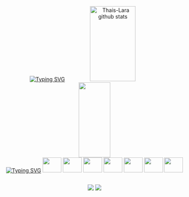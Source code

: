 <div align="center">  
  <a href="https://git.io/typing-svg"><img src="https://readme-typing-svg.demolab.com?font=Fira+Code&duration=3000&pause=10000&color=82AAFF&size=30&center=true&vCenter=true&width=1000&lines=Hi+there!+%F0%9F%91%8B" alt="Typing SVG" /></a>
  
  <img width="49%" height="200px" src="https://github-readme-stats.vercel.app/api?username=Thais-lara&show_icons=true&count_private=true&hide_border=true&title_color=82aaff&icon_color=89ddff&text_color=27e8a7&bg_color=1C202B" alt="Thais-Lara github stats" /> 
  <img width="41%" height="200px" src="https://github-readme-stats.vercel.app/api/top-langs/?username=Thais-Lara&layout=compact&hide_border=true&title_color=82aaff&text_color=27e8a7&bg_color=1C202B" />
</div>

  
  <div align="center">
  <a href="https://git.io/typing-svg"><img src="https://readme-typing-svg.demolab.com?font=Fira+Code&duration=3000&pause=10000&color=82AAFF&size=16&center=true&vCenter=true&width=1000&lines=Main knowledge:" alt="Typing SVG" /></a>
  <img height="40" width="50" src="https://cdn.jsdelivr.net/gh/devicons/devicon/icons/java/java-original.svg"/>
  <img height="40" width="50" src="https://cdn.jsdelivr.net/gh/devicons/devicon/icons/c/c-original.svg" />
  <img height="40" width="50" src="https://cdn.jsdelivr.net/gh/devicons/devicon/icons/csharp/csharp-original.svg" />
  <img height="40" width="50" src="https://cdn.jsdelivr.net/gh/devicons/devicon/icons/dart/dart-plain-wordmark.svg" />
  <img height="40" width="50" src="https://cdn.jsdelivr.net/gh/devicons/devicon/icons/flutter/flutter-original.svg" />
  <img height="40" width="50" src="https://cdn.jsdelivr.net/gh/devicons/devicon/icons/html5/html5-original.svg" />
  <img height="40" width="50" src="https://cdn.jsdelivr.net/gh/devicons/devicon/icons/css3/css3-original.svg" />
                     
</div>

  ##
  
<div align="center"> 
  
  <a href="https://www.linkedin.com/in/thaislarac" target="_blank"><img src="https://img.shields.io/badge/-LinkedIn-%230077B5?style=for-the-badge&logo=linkedin&logoColor=white" target="_blank"></a>
  <a href = "mailto:thaiscostalara@gmail.com"> <img src="https://img.shields.io/badge/-Gmail-A81B1B?style=for-the-badge&logo=gmail&logoColor=white" target="_blank"></a>
 
</div>
